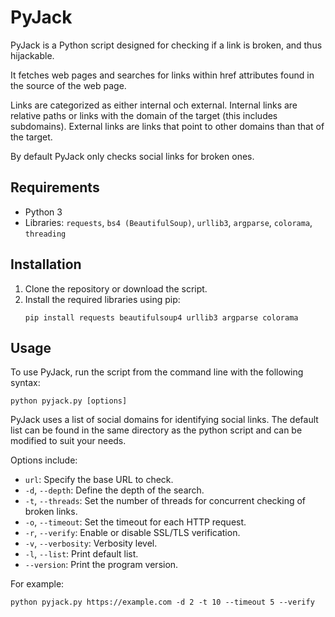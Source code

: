 
# PyJack

PyJack is a Python script designed for checking if a link is broken, and thus hijackable.

It fetches web pages and searches for links within href attributes found in the source of the web page. 

Links are categorized as either internal och external. 
Internal links are relative paths or links with the domain of the target (this includes subdomains).
External links are links that point to other domains than that of the target.

By default PyJack only checks social links for broken ones.

## Requirements

- Python 3
- Libraries: `requests`, `bs4 (BeautifulSoup)`, `urllib3`, `argparse`, `colorama`, `threading`

## Installation

1. Clone the repository or download the script.
2. Install the required libraries using pip:
   ```
   pip install requests beautifulsoup4 urllib3 argparse colorama
   ```

## Usage

To use PyJack, run the script from the command line with the following syntax:

```
python pyjack.py [options]
```

PyJack uses a list of social domains for identifying social links. The default list can be found in the same directory as the python script and can be modified to suit your needs.

Options include:

- `url`: Specify the base URL to check.
- `-d`, `--depth`: Define the depth of the search.
- `-t`, `--threads`: Set the number of threads for concurrent checking of broken links.
- `-o`, `--timeout`: Set the timeout for each HTTP request.
- `-r`, `--verify`: Enable or disable SSL/TLS verification.
- `-v`, `--verbosity`: Verbosity level.
- `-l`, `--list`: Print default list.
- `--version`: Print the program version.

For example:

```
python pyjack.py https://example.com -d 2 -t 10 --timeout 5 --verify
```


